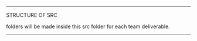 ________________________________________________________________________________________________________
STRUCTURE OF SRC 

folders will be made inside this src folder for each team deliverable. 
________________________________________________________________________________________________________
